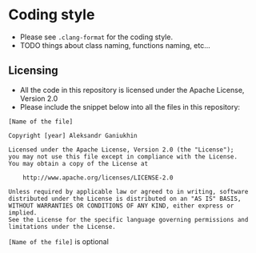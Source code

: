 # Coding style

- Please see `.clang-format` for the coding style.
- TODO things about class naming, functions naming, etc...

## Licensing
- All the code in this repository is licensed under the Apache License, Version 2.0
- Please include the snippet below into all the files in this repository:

```
[Name of the file]

Copyright [year] Aleksandr Ganiukhin

Licensed under the Apache License, Version 2.0 (the "License");
you may not use this file except in compliance with the License.
You may obtain a copy of the License at

    http://www.apache.org/licenses/LICENSE-2.0

Unless required by applicable law or agreed to in writing, software
distributed under the License is distributed on an "AS IS" BASIS,
WITHOUT WARRANTIES OR CONDITIONS OF ANY KIND, either express or implied.
See the License for the specific language governing permissions and
limitations under the License.
```
`[Name of the file]` is optional
